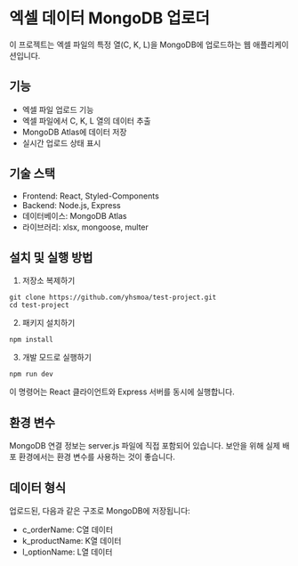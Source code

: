 # 엑셀 데이터 MongoDB 업로더

이 프로젝트는 엑셀 파일의 특정 열(C, K, L)을 MongoDB에 업로드하는 웹 애플리케이션입니다.

## 기능

- 엑셀 파일 업로드 기능
- 엑셀 파일에서 C, K, L 열의 데이터 추출
- MongoDB Atlas에 데이터 저장
- 실시간 업로드 상태 표시

## 기술 스택

- Frontend: React, Styled-Components
- Backend: Node.js, Express
- 데이터베이스: MongoDB Atlas
- 라이브러리: xlsx, mongoose, multer

## 설치 및 실행 방법

1. 저장소 복제하기
```
git clone https://github.com/yhsmoa/test-project.git
cd test-project
```

2. 패키지 설치하기
```
npm install
```

3. 개발 모드로 실행하기
```
npm run dev
```

이 명령어는 React 클라이언트와 Express 서버를 동시에 실행합니다.

## 환경 변수

MongoDB 연결 정보는 server.js 파일에 직접 포함되어 있습니다. 보안을 위해 실제 배포 환경에서는 환경 변수를 사용하는 것이 좋습니다.

## 데이터 형식

업로드된, 다음과 같은 구조로 MongoDB에 저장됩니다:
- c_orderName: C열 데이터
- k_productName: K열 데이터
- l_optionName: L열 데이터 